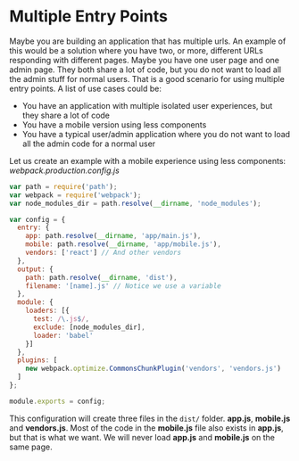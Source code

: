 # Multiple Entry Points

Maybe you are building an application that has multiple urls. An example of this would be a solution where you have two, or more, different URLs responding with different pages. Maybe you have one user page and one admin page. They both share a lot of code, but you do not want to load all the admin stuff for normal users. That is a good scenario for using multiple entry points. A list of use cases could be:

- You have an application with multiple isolated user experiences, but they share a lot of code
- You have a mobile version using less components
- You have a typical user/admin application where you do not want to load all the admin code for a normal user

Let us create an example with a mobile experience using less components:
*webpack.production.config.js*
```javascript
var path = require('path');
var webpack = require('webpack');
var node_modules_dir = path.resolve(__dirname, 'node_modules');

var config = {
  entry: {
    app: path.resolve(__dirname, 'app/main.js'),
    mobile: path.resolve(__dirname, 'app/mobile.js'),
    vendors: ['react'] // And other vendors
  },
  output: {
    path: path.resolve(__dirname, 'dist'),
    filename: '[name].js' // Notice we use a variable
  },
  module: {
    loaders: [{
      test: /\.js$/,
      exclude: [node_modules_dir],
      loader: 'babel'
    }]
  },
  plugins: [
    new webpack.optimize.CommonsChunkPlugin('vendors', 'vendors.js')
  ]
};

module.exports = config;
```
This configuration will create three files in the `dist/` folder. **app.js**, **mobile.js** and **vendors.js**. Most of the code in the **mobile.js** file also exists in **app.js**, but that is what we want. We will never load **app.js** and **mobile.js** on the same page.
